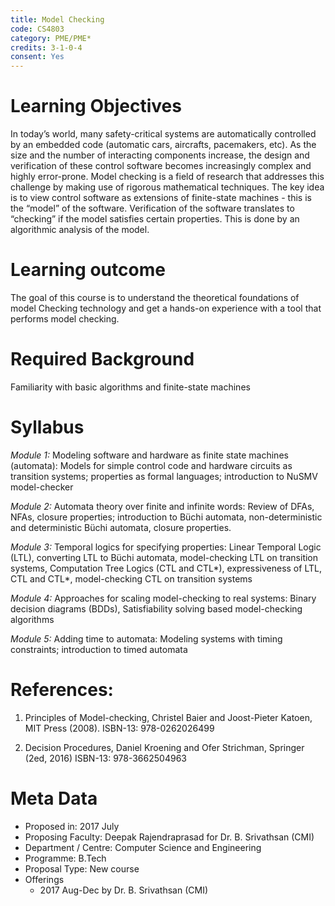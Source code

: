```yaml
---
title: Model Checking
code: CS4803
category: PME/PME*
credits: 3-1-0-4
consent: Yes
---
```


# Learning Objectives

In today’s world, many safety-critical systems are automatically controlled by an embedded code (automatic cars, aircrafts, pacemakers, etc).  As the size and the number of interacting components increase, the design and verification of these control software becomes increasingly complex and highly error-prone. Model checking is a field of research that addresses this challenge by making use of rigorous mathematical techniques. The key idea is to view control software as extensions of finite-state machines - this is the “model” of the software. Verification of the software translates to “checking” if the model satisfies certain properties. This is done by an algorithmic analysis of the model.

# Learning outcome

The goal of this course is to understand the theoretical foundations of model Checking technology and get a hands-on experience with a tool that performs model checking.

# Required Background

Familiarity with basic algorithms and finite-state machines

# Syllabus

*Module 1:* Modeling software and hardware as finite state machines (automata):
Models for simple control code and hardware circuits as transition systems; properties as formal languages; introduction to NuSMV model-checker

*Module 2:* Automata theory over finite and infinite words:
Review of DFAs, NFAs, closure properties; introduction to Büchi automata, non-deterministic and deterministic Büchi automata, closure properties.

*Module 3:* Temporal logics for specifying properties:
Linear Temporal Logic (LTL), converting LTL to Büchi automata, model-checking LTL on transition systems, Computation Tree Logics (CTL and CTL*), expressiveness of LTL, CTL and CTL*, model-checking CTL on transition systems

*Module 4:* Approaches for scaling model-checking to real systems:
Binary decision diagrams (BDDs), Satisfiability solving based model-checking algorithms

*Module 5:* Adding time to automata:
Modeling systems with timing constraints; introduction to timed automata

# References:

1. 	Principles of Model-checking,
	Christel Baier and Joost-Pieter Katoen,
	MIT Press (2008).
	ISBN-13: 978-0262026499

2. 	Decision Procedures,
	Daniel Kroening and Ofer Strichman,
	Springer (2ed, 2016)
	ISBN-13: 978-3662504963

# Meta Data

* Proposed in: 2017 July
* Proposing Faculty: Deepak Rajendraprasad for Dr. B. Srivathsan (CMI)
* Department / Centre: Computer Science and Engineering
* Programme: B.Tech
* Proposal Type: New course
* Offerings
	* 2017 Aug-Dec by Dr. B. Srivathsan (CMI)
